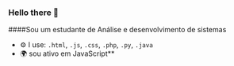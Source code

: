 ### Hello there 👋

####Sou um estudante de Análise e desenvolvimento de sistemas

- ⚙️ I use: `.html`, `.js`, `.css`, `.php`, `.py`, `.java`
- 🌍 sou ativo em JavaScript**
